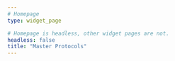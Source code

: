 ```yaml
---
# Homepage
type: widget_page

# Homepage is headless, other widget pages are not.
headless: false
title: "Master Protocols"
---
```

